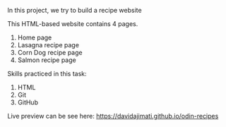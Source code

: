 In this project, we try to build a recipe website

This HTML-based website contains 4 pages.

1. Home page
2. Lasagna recipe page
3. Corn Dog recipe page
4. Salmon recipe page

Skills practiced in this task:
1. HTML
2. Git
3. GitHub

Live preview can be see here: https://davidajimati.github.io/odin-recipes
